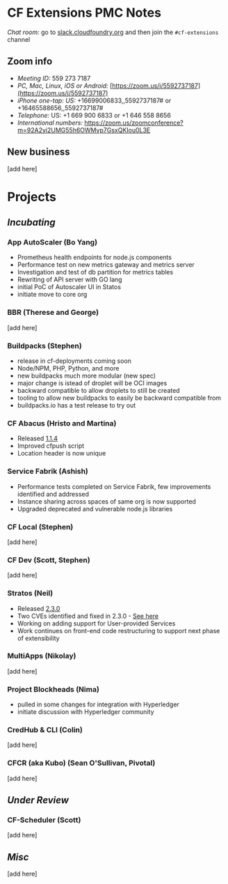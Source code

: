 # CF Extensions PMC Notes

*Chat room:* go to [slack.cloudfoundry.org](https://slack.cloudfoundry.org) and then join the `#cf-extensions` channel

## Zoom info

- *Meeting ID:* 559 273 7187
- *PC, Mac, Linux, iOS or Android:* [https://zoom.us/j/5592737187](https://zoom.us/j/5592737187)
- *iPhone one-tap: US:* +16699006833,,5592737187#  or +16465588656,,5592737187# 
- *Telephone:* US: +1 669 900 6833  or +1 646 558 8656 
- *International numbers:* https://zoom.us/zoomconference?m=92A2yi2UMG55h6OWMvp7GsxQKIou0L3E

## New business

[add here]

# Projects

## _Incubating_

### App AutoScaler (Bo Yang)

- Prometheus health endpoints for node.js components
- Performance test on new metrics gateway and metrics server
- Investigation and test of db partition for metrics tables
- Rewriting of API server with GO lang
- initial PoC of Autoscaler UI in Statos
- initiate move to core org
 
### BBR (Therese and George)

[add here]

### Buildpacks (Stephen)

- release in cf-deployments coming soon
- Node/NPM, PHP, Python, and more
- new buildpacks much more modular (new spec)
- major change is istead of droplet will be OCI images
- backward compatible to allow droplets to still be created
- tooling to allow new buildpacks to easily be backward compatible from 
- buildpacks.io has a test release to try out

### CF Abacus (Hristo and Martina)

* Released [1.1.4](https://github.com/cloudfoundry-incubator/cf-abacus/releases/tag/v1.1.4)
* Improved cfpush script
* Location header is now unique

### Service Fabrik (Ashish)

* Performance tests completed on Service Fabrik, few improvements identified and addressed
* Instance sharing across spaces of same org is now supported
* Upgraded deprecated and vulnerable node.js libraries

### CF Local (Stephen)

[add here]

### CF Dev (Scott, Stephen)

[add here]

### Stratos (Neil)

* Released [2.3.0](https://github.com/cloudfoundry-incubator/stratos/blob/v2-master/CHANGELOG.md#change-log)
* Two CVEs identified and fixed in 2.3.0 - [See here](https://github.com/cloudfoundry-incubator/stratos/blob/v2-master/CHANGELOG.md#important-security-fixes)
* Working on adding support for User-provided Services
* Work continues on front-end code restructuring to support next phase of extensibility

### MultiApps (Nikolay)

[add here]

### Project Blockheads (Nima)

- pulled in some changes for integration with Hyperledger
- initiate discussion with Hyperledger community

### CredHub & CLI (Colin)

[add here]

### CFCR (aka Kubo) (Sean O'Sullivan, Pivotal)

[add here]

## _Under Review_

### CF-Scheduler (Scott)

[add here]

## _Misc_

[add here]
